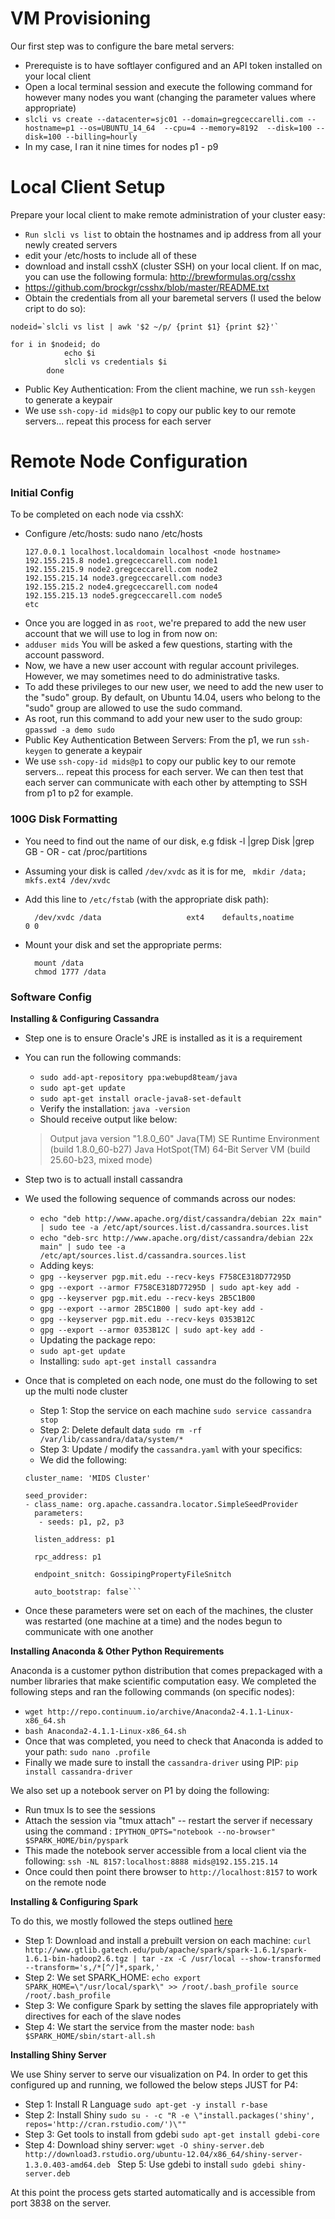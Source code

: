 # VM Provisioning
Our first step was to configure the bare metal servers:
- Prerequiste is to have softlayer configured and an API token installed on your local client
- Open a local terminal session and execute the following command for however many nodes you want (changing the parameter values where appropriate)
- ```slcli vs create --datacenter=sjc01 --domain=gregceccarelli.com --hostname=p1 --os=UBUNTU_14_64  --cpu=4 --memory=8192  --disk=100 --disk=100 --billing=hourly```
- In my case, I ran it nine times for nodes p1 - p9

# Local Client Setup
Prepare your local client to make remote administration of your cluster easy:
- ```Run slcli vs list``` to obtain the hostnames and ip address from all your newly created servers
- edit your /etc/hosts to include all of these
- download and install csshX (cluster SSH) on your local client. If on mac, you can use the following formula: http://brewformulas.org/csshx
- https://github.com/brockgr/csshx/blob/master/README.txt
- Obtain the credentials from all your baremetal servers (I used the below cript to do so):
```
nodeid=`slcli vs list | awk '$2 ~/p/ {print $1} {print $2}'`

for i in $nodeid; do
            echo $i
            slcli vs credentials $i
        done
```
- Public Key Authentication: From the client machine, we run `ssh-keygen` to generate a keypair
- We use `ssh-copy-id mids@p1` to copy our public key to our remote servers... repeat this process for each server

# Remote Node Configuration
### Initial Config
To be completed on each node via csshX:
 - Configure /etc/hosts: sudo nano /etc/hosts
    ```
    127.0.0.1 localhost.localdomain localhost <node hostname>
    192.155.215.8 node1.gregceccarell.com node1
    192.155.215.9 node2.gregceccarell.com node2
    192.155.215.14 node3.gregceccarell.com node3
    192.155.215.2 node4.gregceccarell.com node4
    192.155.215.13 node5.gregceccarell.com node5
    etc
    ```
- Once you are logged in as `root`, we're prepared to add the new user account that we will use to log in from now on:
- `adduser mids` You will be asked a few questions, starting with the account password.
- Now, we have a new user account with regular account privileges. However, we may sometimes need to do administrative tasks.
- To add these privileges to our new user, we need to add the new user to the "sudo" group. By default, on Ubuntu 14.04, users who belong to the "sudo" group are allowed to use the sudo command.
- As root, run this command to add your new user to the sudo group: `gpasswd -a demo sudo`
- Public Key Authentication Between Servers: From the p1, we run `ssh-keygen` to generate a keypair
- We use `ssh-copy-id mids@p1` to copy our public key to our remote servers... repeat this process for each server. We can then test that each server can communicate with each other by attempting to SSH from p1 to p2 for example.

### 100G Disk Formatting
* You need to find out the name of our disk, e.g
        fdisk -l |grep Disk |grep GB
        - OR -
        cat /proc/partitions

* Assuming your disk is called `/dev/xvdc` as it is for me,
    ``` mkdir /data; mkfs.ext4 /dev/xvdc```

* Add this line to `/etc/fstab` (with the appropriate disk path):

        /dev/xvdc /data                   ext4    defaults,noatime        0 0

* Mount your disk and set the appropriate perms:

        mount /data
        chmod 1777 /data

### Software Config
**Installing & Configuring Cassandra**
- Step one is to ensure Oracle's JRE is installed as it is a requirement
- You can run the following commands:
    - `sudo add-apt-repository ppa:webupd8team/java`
    - `sudo apt-get update`
    - `sudo apt-get install oracle-java8-set-default`
    - Verify the installation: `java -version`
    - Should receive output like below:
    > Output
java version "1.8.0_60"
Java(TM) SE Runtime Environment (build 1.8.0_60-b27)
Java HotSpot(TM) 64-Bit Server VM (build 25.60-b23, mixed mode)

- Step two is to actuall install cassandra
- We used the following sequence of commands across our nodes:
    - `echo "deb http://www.apache.org/dist/cassandra/debian 22x main" | sudo tee -a /etc/apt/sources.list.d/cassandra.sources.list`
    - `echo "deb-src http://www.apache.org/dist/cassandra/debian 22x main" | sudo tee -a /etc/apt/sources.list.d/cassandra.sources.list`
    - Adding keys:
    - `gpg --keyserver pgp.mit.edu --recv-keys F758CE318D77295D`
    - `gpg --export --armor F758CE318D77295D | sudo apt-key add -`
    - `gpg --keyserver pgp.mit.edu --recv-keys 2B5C1B00`
    - `gpg --export --armor 2B5C1B00 | sudo apt-key add -`
    - `gpg --keyserver pgp.mit.edu --recv-keys 0353B12C`
    - `gpg --export --armor 0353B12C | sudo apt-key add -`
    - Updating the package repo:
    - `sudo apt-get update`
    - Installing: `sudo apt-get install cassandra`
    
- Once that is completed on each node, one must do the following to set up the multi node cluster
  - Step 1: Stop the service on each machine `sudo service cassandra stop`
  - Step 2: Delete default data `sudo rm -rf /var/lib/cassandra/data/system/*`
  - Step 3: Update / modify the `cassandra.yaml` with your specifics:
  - We did the following:
  ````
  cluster_name: 'MIDS Cluster'

  seed_provider:
  - class_name: org.apache.cassandra.locator.SimpleSeedProvider
    parameters: 
     - seeds: p1, p2, p3
     
    listen_address: p1

    rpc_address: p1
    
    endpoint_snitch: GossipingPropertyFileSnitch
    
    auto_bootstrap: false```
- Once these parameters were set on each of the machines, the cluster was restarted (one machine at a time) and the nodes begun to communicate with one another

**Installing Anaconda & Other Python Requirements**

Anaconda is a customer python distribution that comes prepackaged with a number libraries that make scientific computation easy. We completed the following steps and ran the following commands (on specific nodes):
- `wget http://repo.continuum.io/archive/Anaconda2-4.1.1-Linux-x86_64.sh`
- `bash Anaconda2-4.1.1-Linux-x86_64.sh`
- Once that was completed, you need to check that Anaconda is added to your path:
`sudo nano .profile`
- Finally we made sure to install the `cassandra-driver` using PIP: `pip install cassandra-driver`

We also set up a notebook server on P1 by doing the following:
- Run tmux ls to see the sessions
- Attach the session via "tmux attach" -- restart the server if necessary using the command : `IPYTHON_OPTS="notebook --no-browser" $SPARK_HOME/bin/pyspark`
- This made the notebook server accessible from a local client via the following: `ssh -NL 8157:localhost:8888 mids@192.155.215.14` 
- Once could then point there browser to `http://localhost:8157` to work on the remote node

**Installing & Configuring Spark**

To do this, we mostly followed the steps outlined [here](https://github.com/MIDS-scaling-up/coursework/tree/master/week6/hw/apache_spark_introduction)
- Step 1: Download and install a prebuilt version on each machine: `curl http://www.gtlib.gatech.edu/pub/apache/spark/spark-1.6.1/spark-1.6.1-bin-hadoop2.6.tgz | tar -zx -C /usr/local --show-transformed --transform='s,/*[^/]*,spark,'
`
- Step 2: We set SPARK_HOME: `echo export SPARK_HOME=\"/usr/local/spark\" >> /root/.bash_profile
source /root/.bash_profile`
- Step 3: We configure Spark by setting the slaves file appropriately with directives for each of the slave nodes
- Step 4: We start the service from the master node: `bash $SPARK_HOME/sbin/start-all.sh`

**Installing Shiny Server**

We use Shiny server to serve our visualization on P4. In order to get this configured up and running, we followed the below steps JUST for P4:
- Step 1: Install R Language `sudo apt-get -y install r-base`
- Step 2: Install Shiny `sudo su - -c "R -e \"install.packages('shiny', repos='http://cran.rstudio.com/')\""`
- Step 3: Get tools to install from gdebi `sudo apt-get install gdebi-core`
- Step 4: Download shiny server: `wget -O shiny-server.deb http://download3.rstudio.org/ubuntu-12.04/x86_64/shiny-server-1.3.0.403-amd64.deb
`
Step 5: Use gdebi to install `sudo gdebi shiny-server.deb`

At this point the process gets started automatically and is accessible from port 3838 on the server.




